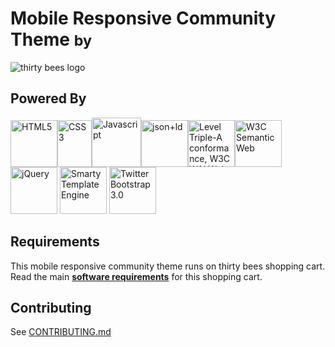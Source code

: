 # Mobile Responsive Community Theme <small> by</small>
![thirty bees logo](docs/img/thirty-bees-dark.png "thirty bees logo")

**Powered By**
----
<img src="docs/img/HTML5_Logo.png" width="75" height="75" alt="HTML5"><img src="docs/img/CSS3_logo_and_wordmark.svg.png" width="55" height="75" alt="CSS3"><img src="docs/img/Javascript-shield.png" width="79" height="79" alt="Javascript"><img src="docs/img/json-ld-logo.png" width="75" height="75" alt="json+ld"><img src="docs/img/wai-aaa.png" width="75" height="75" alt="Level Triple-A conformance, W3C WAI Web Content Accessibility Guidelines 2.0"><img src="docs/img/semanticweb.png" width="75" height="75" alt="W3C Semantic Web"> <img src="docs/img/jquery.png" width="75" height="75" alt="jQuery"> <img src="docs/img/smarty-logo.png" width="75" height="75" alt="Smarty Template Engine"> <img src="docs/img/bootstrap.png" width="75" height="75" alt="Twitter Bootstrap 3.0">

## Requirements
This mobile responsive community theme runs on thirty bees shopping cart. Read the main [**software requirements**](https://github.com/thirtybees/thirtybees#requirements "thirty bees shopping cart requirements") for this shopping cart.

## Contributing
See [CONTRIBUTING.md](CONTRIBUTING.md)
